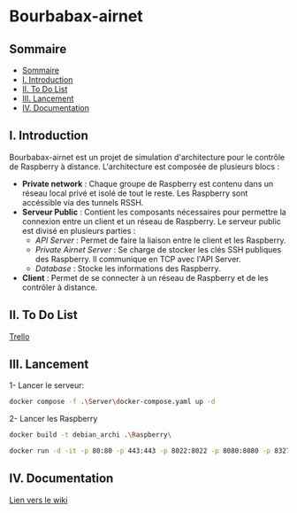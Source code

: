# Bourbabax-airnet

## Sommaire

- [Sommaire](#sommaire)
- [I. Introduction](#i-introduction)
- [II. To Do List](#ii-to-do-list)
- [III. Lancement](#iii-lancement)
- [IV. Documentation](#iv-documentation)

## I. Introduction

Bourbabax-airnet est un projet de simulation d'architecture pour le contrôle de Raspberry à distance.
L'architecture est composée de plusieurs blocs :

- **Private network** : Chaque groupe de Raspberry est contenu dans un réseau local privé et isolé de tout le reste. Les Raspberry sont accéssible via des tunnels RSSH.
- **Serveur Public** : Contient les composants nécessaires pour permettre la connexion entre un client et un réseau de Raspberry. Le serveur public est divisé en plusieurs parties :
  - *API Server* : Permet de faire la liaison entre le client et les Raspberry.
  - *Private Airnet Server* : Se charge de stocker les clés SSH publiques des Raspberry. Il communique en TCP avec l'API Server.
  - *Database* : Stocke les informations des Raspberry.
- **Client** : Permet de se connecter à un réseau de Raspberry et de les contrôler à distance.

## II. To Do List

[Trello](https://trello.com/b/CA6SATEa/bourebax)

## III. Lancement

1- Lancer le serveur:

```bash
docker compose -f .\Server\docker-compose.yaml up -d
```

2- Lancer les Raspberry

```bash
docker build -t debian_archi .\Raspberry\
```

```bash
docker run -d -it -p 80:80 -p 443:443 -p 8022:8022 -p 8080:8080 -p 8327:8327 -p 8443:8443 -p 18327:18327 debian_archi
```

## IV. Documentation

[Lien vers le wiki](https://github.com/hardcore-thinking/bourbabax/wiki)
